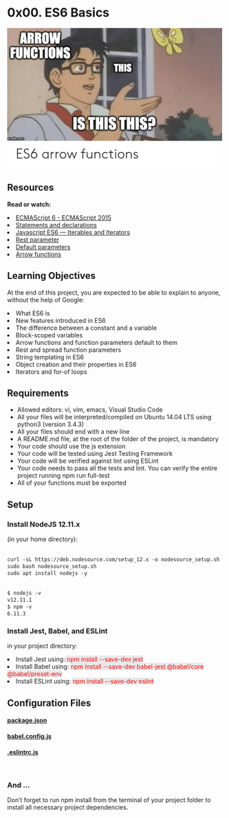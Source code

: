 # 0x00. ES6 Basics

<img src="meme.png">

## Resources
<b>Read or watch:</b>

<li>
    <a href ="https://www.w3schools.com/js/js_es6.asp">
        ECMAScript 6 - ECMAScript 2015
    </a>
</li>
<li>
    <a href ="https://developer.mozilla.org/en-US/docs/Web/JavaScript/Reference/Statements">
        Statements and declarations
    </a>
</li>
<li>
    <a href ="https://towardsdatascience.com/javascript-es6-iterables-and-iterators-de18b54f4d4?gi=d2ae003e53e1">
        Javascript ES6 — Iterables and Iterators
    </a>
</li>
<li>
    <a href ="https://developer.mozilla.org/en-US/docs/Web/JavaScript/Reference/Functions/rest_parameters">
        Rest parameter
    </a>
</li>
<li>
    <a href ="https://developer.mozilla.org/en-US/docs/Web/JavaScript/Reference/Functions/Default_parameters">
        Default parameters
    </a>
</li>
<li>
    <a href ="https://developer.mozilla.org/en-US/docs/Web/JavaScript/Reference/Functions/Arrow_functions">
        Arrow functions
    </a>
</li>

## Learning Objectives
At the end of this project, you are expected to be able to explain to anyone, without the help of Google:

<li>What ES6 is</li>
<li>New features introduced in ES6</li>
<li>The difference between a constant and a variable</li>
<li>Block-scoped variables</li>
<li>Arrow functions and function parameters default to them</li>
<li>Rest and spread function parameters</li>
<li>String templating in ES6</li>
<li>Object creation and their properties in ES6</li>
<li>Iterators and for-of loops</li>

## Requirements



<ul>
    <li>Allowed editors: vi, vim, emacs, Visual Studio Code</li>
    <li>All your files will be interpreted/compiled on Ubuntu 14.04 LTS using python3 (version 3.4.3)</li>
    <li>All your files should end with a new line</li>
    <li>A README.md file, at the root of the folder of the project, is mandatory</li>
    <li>Your code should use the js extension</li>
    <li>Your code will be tested using Jest Testing Framework</li>
    <li>Your code will be verified against lint using ESLint</li>
    <li>Your code needs to pass all the tests and lint. You can verify the entire project running npm run full-test</li>
    <li>All of your functions must be exported</li>
</ul>

## Setup

### Install NodeJS 12.11.x

(in your home directory):

<pre><code>
curl -sL https://deb.nodesource.com/setup_12.x -o nodesource_setup.sh
sudo bash nodesource_setup.sh
sudo apt install nodejs -y
</code></pre>

<pre><code>
$ nodejs -v
v12.11.1
$ npm -v
6.11.3
</code></pre>

### Install Jest, Babel, and ESLint

in your project directory:

<li>Install Jest using:<span style="color: red; background-color: #E9E9E9;"> npm install --save-dev jest</span></li>
<li>Install Babel using: <span style="color: red; background-color: #E9E9E9;">npm install --save-dev babel-jest @babel/core @babel/preset-env</span></li>
<li>Install ESLint using: <span style="color: red; background-color: #E9E9E9;">npm install --save-dev eslint</span></li>

## Configuration Files

#### <a href="https://github.com/Tii04/alx-frontend-javascript/blob/main/0x00-ES6_basic/package.json">package.json</a>

#### <a href="https://github.com/Tii04/alx-frontend-javascript/blob/main/0x00-ES6_basic/babel.config.js">babel.config.js</a>

#### <a href="https://github.com/Tii04/alx-frontend-javascript/blob/main/0x00-ES6_basic/.eslintrc.js">.eslintrc.js</a>

<br>

### And ...

Don’t forget to run npm install from the terminal of your project folder to install all necessary project dependencies.
